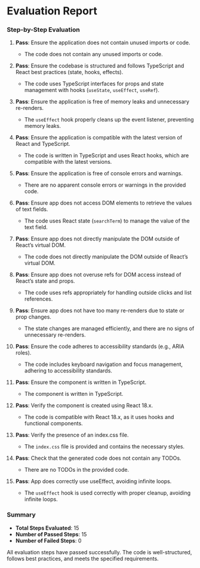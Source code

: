 # Evaluation Report

### Step-by-Step Evaluation

1. **Pass**: Ensure the application does not contain unused imports or code.
   - The code does not contain any unused imports or code.

2. **Pass**: Ensure the codebase is structured and follows TypeScript and React best practices (state, hooks, effects).
   - The code uses TypeScript interfaces for props and state management with hooks (`useState`, `useEffect`, `useRef`).

3. **Pass**: Ensure the application is free of memory leaks and unnecessary re-renders.
   - The `useEffect` hook properly cleans up the event listener, preventing memory leaks.

4. **Pass**: Ensure the application is compatible with the latest version of React and TypeScript.
   - The code is written in TypeScript and uses React hooks, which are compatible with the latest versions.

5. **Pass**: Ensure the application is free of console errors and warnings.
   - There are no apparent console errors or warnings in the provided code.

6. **Pass**: Ensure app does not access DOM elements to retrieve the values of text fields.
   - The code uses React state (`searchTerm`) to manage the value of the text field.

7. **Pass**: Ensure app does not directly manipulate the DOM outside of React’s virtual DOM.
   - The code does not directly manipulate the DOM outside of React’s virtual DOM.

8. **Pass**: Ensure app does not overuse refs for DOM access instead of React’s state and props.
   - The code uses refs appropriately for handling outside clicks and list references.

9. **Pass**: Ensure app does not have too many re-renders due to state or prop changes.
   - The state changes are managed efficiently, and there are no signs of unnecessary re-renders.

10. **Pass**: Ensure the code adheres to accessibility standards (e.g., ARIA roles).
    - The code includes keyboard navigation and focus management, adhering to accessibility standards.

11. **Pass**: Ensure the component is written in TypeScript.
    - The component is written in TypeScript.

12. **Pass**: Verify the component is created using React 18.x.
    - The code is compatible with React 18.x, as it uses hooks and functional components.

13. **Pass**: Verify the presence of an index.css file.
    - The `index.css` file is provided and contains the necessary styles.

14. **Pass**: Check that the generated code does not contain any TODOs.
    - There are no TODOs in the provided code.

15. **Pass**: App does correctly use useEffect, avoiding infinite loops.
    - The `useEffect` hook is used correctly with proper cleanup, avoiding infinite loops.

### Summary

- **Total Steps Evaluated**: 15
- **Number of Passed Steps**: 15
- **Number of Failed Steps**: 0

All evaluation steps have passed successfully. The code is well-structured, follows best practices, and meets the specified requirements.